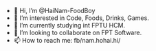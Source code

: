 - 👋 Hi, I’m @HaiNam-FoodBoy
- 👀 I’m interested in Code, Foods, Drinks, Games.
- 🌱 I’m currently studying int FPTU HCM.
- 💞️ I’m looking to collaborate on FPT Software.
- 📫 How to reach me: fb/nam.hohai.hi/

<!---
HaiNam-FoodBoy/HaiNam-FoodBoy is a ✨ special ✨ repository because its `README.md` (this file) appears on your GitHub profile.
You can click the Preview link to take a look at your changes.
--->
